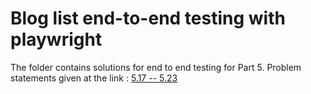 # Blog list end-to-end testing with playwright

The folder contains solutions for end to end testing for Part 5. Problem statements given 
at the link : 
[5.17 -- 5.23](https://fullstackopen.com/en/part5/end_to_end_testing_playwright#exercises-5-17-5-23)
